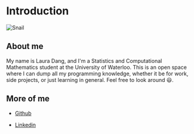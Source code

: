 # Introduction

![Snail](https://media1.tenor.com/images/8aaf0058c4a0377fde8d02587a6be370/tenor.gif?itemid=4440541)

## About me

My name is Laura Dang, and I'm a Statistics and Computational Mathematics student at the University of Waterloo. This is an open space where I can dump all my programming knowledge, whether it be for work, side projects, or just learning in general. Feel free to look around :smiley:.

## More of me

- [Github](https://github.com/lauradang)

- [Linkedin](https://www.linkedin.com/in/laura-dang/)

  